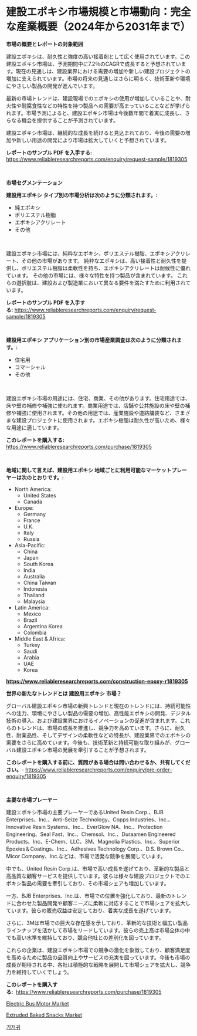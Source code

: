 <p><h1>建設エポキシ市場規模と市場動向：完全な産業概要（2024年から2031年まで）</h1></p><p><strong>市場の概要とレポートの対象範囲</strong></p>
<p><p>建設エポキシは、耐久性と強度の高い接着剤として広く使用されています。この建設エポキシ市場は、予測期間中に7.2％のCAGRで成長すると予想されています。現在の見通しは、建設業界における需要の増加や新しい建設プロジェクトの増加に支えられています。市場の将来の見通しはさらに明るく、技術革新や環境にやさしい製品の開発が進んでいます。</p><p>最新の市場トレンドは、建設現場でのエポキシの使用が増加していることや、耐火性や耐腐食性などの特性を持つ製品への需要が高まっていることなどが挙げられます。市場予測によると、建設エポキシ市場は今後数年間で着実に成長し、さらなる機会を提供することが予測されています。</p><p>建設エポキシ市場は、継続的な成長を続けると見込まれており、今後の需要の増加や新しい用途の開発により市場は拡大していくと予想されています。</p></p>
<p><strong>レポートのサンプル PDF を入手する:</strong> <a href="https://www.reliableresearchreports.com/enquiry/request-sample/1819305">https://www.reliableresearchreports.com/enquiry/request-sample/1819305</a></p>
<p>&nbsp;</p>
<p><strong>市場セグメンテーション</strong></p>
<p><strong>建設用エポキシ タイプ別の市場分析は次のように分類されます。:</strong></p>
<p><ul><li>純エポキシ</li><li>ポリエステル樹脂</li><li>エポキシアクリレート</li><li>その他</li></ul></p>
<p>&nbsp;</p>
<p><p>建設エポキシ市場には、純粋なエポキシ、ポリエステル樹脂、エポキシアクリレート、その他の市場があります。 純粋なエポキシは、高い接着性と耐久性を提供し、ポリエステル樹脂は柔軟性を持ち、エポキシアクリレートは耐候性に優れています。 その他の市場には、様々な特性を持つ製品が含まれています。 これらの選択肢は、建設および製造業において異なる要件を満たすために利用されています。</p></p>
<p><strong>レポートのサンプル PDF を入手する:</strong>&nbsp;<a href="https://www.reliableresearchreports.com/enquiry/request-sample/1819305">https://www.reliableresearchreports.com/enquiry/request-sample/1819305</a></p>
<p>&nbsp;</p>
<p><strong> 建設用エポキシ アプリケーション別の市場産業調査は次のように分類されます。:</strong></p>
<p><ul><li>住宅用</li><li>コマーシャル</li><li>その他</li></ul></p>
<p>&nbsp;</p>
<p><p>建設エポキシ市場の用途には、住宅、商業、その他があります。住宅用途では、床や壁の補修や補強に使われます。商業用途では、店舗や公共施設の床や壁の補修や補強に使用されます。その他の用途では、産業施設や道路舗装など、さまざまな建設プロジェクトに使用されます。エポキシ樹脂は耐久性が高いため、様々な用途に適しています。</p></p>
<p><strong>このレポートを購入する:</strong>&nbsp; <a href="https://www.reliableresearchreports.com/purchase/1819305">https://www.reliableresearchreports.com/purchase/1819305</a></p>
<p>&nbsp;</p>
<p><strong>地域に関して言えば、建設用エポキシ 地域ごとに利用可能なマーケットプレーヤーは次のとおりです。:</strong></p>
<p><ul>
    <li>
        North America:
        <ul>
            <li>United States</li>
            <li>Canada</li>
        </ul>
    </li>
    <li>
        Europe:
        <ul>
            <li>Germany</li>
            <li>France</li>
            <li>U.K.</li>
            <li>Italy</li>
            <li>Russia</li>
        </ul>
    </li>
    <li>
        Asia-Pacific:
        <ul>
            <li>China</li>
            <li>Japan</li>
            <li>South Korea</li>
            <li>India</li>
            <li>Australia</li>
            <li>China Taiwan</li>
            <li>Indonesia</li>
            <li>Thailand</li>
            <li>Malaysia</li>
        </ul>
    </li>
    <li>
        Latin America:
        <ul>
            <li>Mexico</li>
            <li>Brazil</li>
            <li>Argentina Korea</li>
            <li>Colombia</li>
        </ul>
    </li>
    <li>
        Middle East & Africa:
        <ul>
            <li>Turkey</li>
            <li>Saudi</li>
            <li>Arabia</li>
            <li>UAE</li>
            <li>Korea</li>
        </ul>
    </li>
    </ul></p>
<p><strong><a href="https://www.reliableresearchreports.com/construction-epoxy-r1819305">https://www.reliableresearchreports.com/construction-epoxy-r1819305</a></strong>&nbsp;</p>
<p><strong>世界の新たなトレンドとは 建設用エポキシ 市場？</strong></p>
<p><p>グローバル建設エポキシ市場の新興トレンドと現在のトレンドには、持続可能性への注力、環境にやさしい製品の需要の増加、高性能エポキシの開発、デジタル技術の導入、および建設業界におけるイノベーションの促進が含まれます。これらのトレンドは、市場の成長を推進し、競争力を高めています。さらに、耐久性、耐薬品性、そしてデザインの柔軟性などの特長が、建設業界でのエポキシの需要をさらに高めています。今後も、技術革新と持続可能な取り組みが、グローバル建設エポキシ市場の発展を牽引することが予想されます。</p></p>
<p><strong>このレポートを購入する前に、質問がある場合は問い合わせるか、共有してください。</strong>- <a href="https://www.reliableresearchreports.com/enquiry/pre-order-enquiry/1819305">https://www.reliableresearchreports.com/enquiry/pre-order-enquiry/1819305</a></p>
<p>&nbsp;</p>
<p><strong>主要な市場プレーヤー</strong></p>
<p><p>建設エポキシ市場の主要プレーヤーであるUnited Resin Corp.、BJB Enterprises、Inc.、Anti-Seize Technology、Copps Industries、Inc.、Innovative Resin Systems、Inc.、EverGlow NA、Inc.、Protection Engineering、Seal Fast、Inc.、Chemsol、Inc.、Duraamen Engineered Products、Inc、E-Chem、LLC、3M、Magnolia Plastics、Inc.、Superior Epoxies＆Coatings、Inc.、Adhesives Technology Corp.、D.S. Brown Co.、Micor Company、Inc.などは、市場で活発な競争を展開しています。</p><p>中でも、United Resin Corp.は、市場で高い成長を遂げており、革新的な製品と高品質な顧客サービスを提供しています。彼らは様々な建設プロジェクトでのエポキシ製品の需要を牽引しており、その市場シェアも増加しています。</p><p>一方、BJB Enterprises、Inc.は、市場での位置を強化しており、最新のトレンドに合わせた製品開発や顧客ニーズに柔軟に対応することで市場シェアを拡大しています。彼らの販売収益は安定しており、着実な成長を遂げています。</p><p>さらに、3Mは市場での巨大な存在感を示しており、革新的な技術と幅広い製品ラインナップを活かして市場をリードしています。彼らの売上高は市場全体の中でも高い水準を維持しており、競合他社との差別化を図っています。</p><p>これらの企業は、建設エポキシ市場での競争の激化を象徴しており、顧客満足度を高めるために製品の品質向上やサービスの充実を図っています。今後も市場の成長が期待される中、各社は積極的な戦略を展開して市場シェアを拡大し、競争力を維持していくでしょう。</p></p>
<p><strong>このレポートを購入する:</strong>&nbsp;&nbsp;<a href="https://www.reliableresearchreports.com/purchase/1819305">https://www.reliableresearchreports.com/purchase/1819305</a></p>
<p><p><a href="https://github.com/AKSHATREPORTPRIME/Market-Research-Report-List-4/blob/main/electric-bus-motor-market.md">Electric Bus Motor Market</a></p><p><a href="https://copper-carbon-84f.notion.site/Extruded-Baked-Snacks-Market-Competitive-Analysis-Market-Trends-and-Forecast-to-2031-faa17544a8a64997a4d9451294e54319">Extruded Baked Snacks Market</a></p><p><a href="https://github.com/rsg307664904/Market-Research-Report-List-1/blob/main/223383027129.md">기저귀</a></p></p>